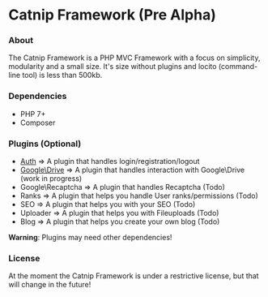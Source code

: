 # Catnip Framework (Pre Alpha)
 
### About
The Catnip Framework is a PHP MVC Framework with a focus on simplicity, modularity and a small size.
It's size without plugins and locito (command-line tool) is less than 500kb.

### Dependencies
* PHP 7+
* Composer

### Plugins (Optional)
* [Auth](https://github.com/daredloco/catnip/tree/main/plugins/Auth) => A plugin that handles login/registration/logout
* [Google\Drive](https://github.com/daredloco/catnip/tree/main/plugins/Google) => A plugin that handles interaction with Google\Drive (work in progress)
* Google\Recaptcha => A plugin that handles Recaptcha (Todo)
* Ranks => A plugin that helps you handle User ranks/permissions (Todo)
* SEO => A plugin that helps you with your SEO (Todo)
* Uploader => A plugin that helps you with Fileuploads (Todo)
* Blog => A plugin that helps you create your own blog (Todo)

**Warning**: Plugins may need other dependencies!

### License
At the moment the Catnip Framework is under a restrictive license, but that will change in the future!
